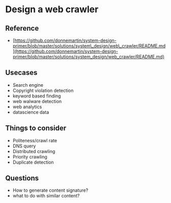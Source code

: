 # Design a web crawler

## Reference

* [https://github.com/donnemartin/system-design-primer/blob/master/solutions/system\_design/web\_crawler/README.md](https://github.com/donnemartin/system-design-primer/blob/master/solutions/system_design/web_crawler/README.md)

## Usecases

* Search engine
* Copyright violation detection
* keyword based finding
* web walware detection
* web analytics
* datascience data

## Things to consider

* Politeness/crawl rate
* DNS query
* Distributed crawling
* Priority crawling
* Duplicate detection

## Questions

* How to generate content signature?
* what to do with similar content?

